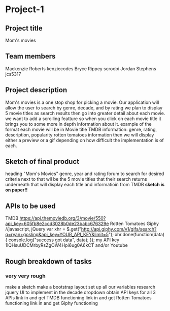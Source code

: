 # Project-1
## Project title
Mom's movies
## Team members
Mackenzie Roberts
kenziecodes
Bryce Rippey
scroobi
Jordan Stephens
jcs5317
## Project description
Mom's movies is a one stop shop for picking a movie. Our application will allow the user to search by genre, decade, and by rating
we plan to display 5 movie titles as search results then go into greater detail about each movie. we want to add a scrolling featture so when you click on each movie title it brings you to some more in depth information about it.
example of the format each movie will be in
Movie title
TMDB information: genre, rating, description, popularity
rotten tomatoes information
then we will display either a preview or a gif depending on how difficult the implementation is of each. 
## Sketch of final product
heading "Mom's Movies"
genre, year and rating forum to search for desired criteria
next to that wll be the 5 movie titles that their search returns
underneath that will display each title and informatioin from TMDB
**sketch is on paper!!**
## APIs to be used
TMDB
https://api.themoviedb.org/3/movie/550?api_key=605fb8e2ccd3028b0de23babc676329e
Rotten Tomatoes
Giphy
//javascript, jQuery
var xhr = $.get("http://api.giphy.com/v1/gifs/search?q=ryan+gosling&api_key=YOUR_API_KEY&limit=5");
xhr.done(function(data) { console.log("success got data", data); });
my API key
1lQHsuUDCMrbyRsZgOW4Hpi6ug0A6kCT
and/or Youtube
## Rough breakdown of tasks
### very very rough
make a sketch
make a bootstrap layout
set up all our variables
research jquery UI to implement in the decade dropdown
obtain API keys for all 3 APIs
link in and get TMDB functioning
link in and get Rotten Tomatoes functioning
link in and get Giphy functioning

